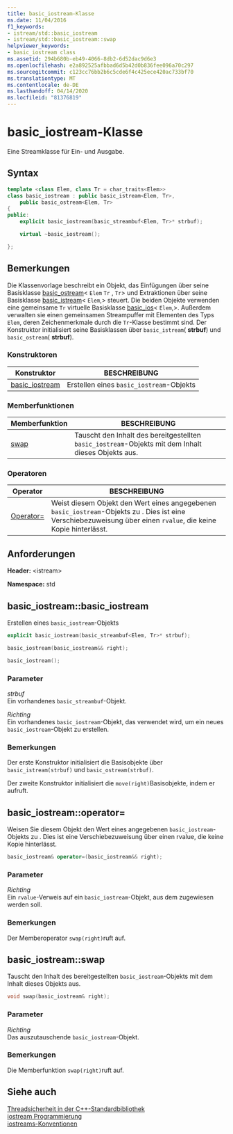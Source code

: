 ```yaml
---
title: basic_iostream-Klasse
ms.date: 11/04/2016
f1_keywords:
- istream/std::basic_iostream
- istream/std::basic_iostream::swap
helpviewer_keywords:
- basic_iostream class
ms.assetid: 294b680b-eb49-4066-8db2-6d52dac9d6e3
ms.openlocfilehash: e2a892525afbbad6d5b42d0b836fee096a70c297
ms.sourcegitcommit: c123cc76bb2b6c5cde6f4c425ece420ac733bf70
ms.translationtype: MT
ms.contentlocale: de-DE
ms.lasthandoff: 04/14/2020
ms.locfileid: "81376819"
---
```

# <a name="basic_iostream-class"></a>basic_iostream-Klasse

Eine Streamklasse für Ein- und Ausgabe.

## <a name="syntax"></a>Syntax

```cpp
template <class Elem, class Tr = char_traits<Elem>>
class basic_iostream : public basic_istream<Elem, Tr>,
    public basic_ostream<Elem, Tr>
{
public:
    explicit basic_iostream(basic_streambuf<Elem, Tr>* strbuf);

    virtual ~basic_iostream();

};
```

## <a name="remarks"></a>Bemerkungen

Die Klassenvorlage beschreibt ein Objekt, das Einfügungen über seine Basisklasse [basic_ostream](../standard-library/basic-ostream-class.md)< `Elem` `Tr` , `Tr`> und Extraktionen über seine Basisklasse [basic_istream](../standard-library/basic-istream-class.md)< `Elem`,> steuert. Die beiden Objekte verwenden eine gemeinsame `Tr` virtuelle Basisklasse [basic_ios](../standard-library/basic-ios-class.md)< `Elem`,>. Außerdem verwalten sie einen gemeinsamen Streampuffer mit Elementen des Typs `Elem`, deren Zeichenmerkmale durch die `Tr`-Klasse bestimmt sind. Der Konstruktor initialisiert seine Basisklassen über `basic_istream`( **strbuf**) und `basic_ostream`( **strbuf**).

### <a name="constructors"></a>Konstruktoren

|Konstruktor|BESCHREIBUNG|
|-|-|
|[basic_iostream](#basic_iostream)|Erstellen eines `basic_iostream`-Objekts|

### <a name="member-functions"></a>Memberfunktionen

|Memberfunktion|BESCHREIBUNG|
|-|-|
|[swap](#swap)|Tauscht den Inhalt des bereitgestellten `basic_iostream`-Objekts mit dem Inhalt dieses Objekts aus.|

### <a name="operators"></a>Operatoren

|Operator|BESCHREIBUNG|
|-|-|
|[Operator=](#op_eq)|Weist diesem Objekt den Wert eines angegebenen `basic_iostream`-Objekts zu . Dies ist eine Verschiebezuweisung über einen `rvalue`, die keine Kopie hinterlässt.|

## <a name="requirements"></a>Anforderungen

**Header:** \<istream>

**Namespace:** std

## <a name="basic_iostreambasic_iostream"></a><a name="basic_iostream"></a>basic_iostream::basic_iostream

Erstellen eines `basic_iostream`-Objekts

```cpp
explicit basic_iostream(basic_streambuf<Elem, Tr>* strbuf);

basic_iostream(basic_iostream&& right);

basic_iostream();
```

### <a name="parameters"></a>Parameter

*strbuf*\
Ein vorhandenes `basic_streambuf`-Objekt.

*Richting*\
Ein vorhandenes `basic_iostream`-Objekt, das verwendet wird, um ein neues `basic_iostream`-Objekt zu erstellen.

### <a name="remarks"></a>Bemerkungen

Der erste Konstruktor initialisiert die Basisobjekte über `basic_istream(strbuf)` und `basic_ostream(strbuf)`.

Der zweite Konstruktor initialisiert die `move(right)`Basisobjekte, indem er aufruft.

## <a name="basic_iostreamoperator"></a><a name="op_eq"></a>basic_iostream::operator=

Weisen Sie diesem Objekt den Wert eines angegebenen `basic_iostream`-Objekts zu . Dies ist eine Verschiebezuweisung über einen rvalue, die keine Kopie hinterlässt.

```cpp
basic_iostream& operator=(basic_iostream&& right);
```

### <a name="parameters"></a>Parameter

*Richting*\
Ein `rvalue`-Verweis auf ein `basic_iostream`-Objekt, aus dem zugewiesen werden soll.

### <a name="remarks"></a>Bemerkungen

Der Memberoperator `swap(right)`ruft auf.

## <a name="basic_iostreamswap"></a><a name="swap"></a>basic_iostream::swap

Tauscht den Inhalt des bereitgestellten `basic_iostream`-Objekts mit dem Inhalt dieses Objekts aus.

```cpp
void swap(basic_iostream& right);
```

### <a name="parameters"></a>Parameter

*Richting*\
Das auszutauschende `basic_iostream`-Objekt.

### <a name="remarks"></a>Bemerkungen

Die Memberfunktion `swap(right)`ruft auf.

## <a name="see-also"></a>Siehe auch

[Threadsicherheit in der C++-Standardbibliothek](../standard-library/thread-safety-in-the-cpp-standard-library.md)\
[iostream Programmierung](../standard-library/iostream-programming.md)\
[iostreams-Konventionen](../standard-library/iostreams-conventions.md)
